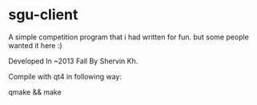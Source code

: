sgu-client
==========

A simple competition program that i had written for fun. but some people wanted it here :)

Developed In ~2013 Fall By Shervin Kh.

Compile with qt4 in following way:

qmake && make
